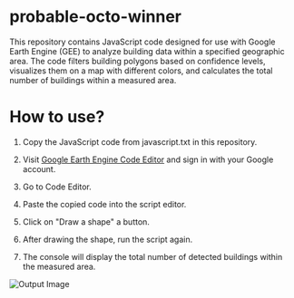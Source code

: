 # probable-octo-winner
This repository contains JavaScript code designed for use with Google Earth Engine (GEE) to analyze building data within a specified geographic area. The code filters building polygons based on confidence levels, visualizes them on a map with different colors, and calculates the total number of buildings within a measured area.

# How to use?

1. Copy the JavaScript code from javascript.txt in this repository.

2. Visit [Google Earth Engine Code Editor](https://code.earthengine.google.com/)
 and sign in with your Google account.

3. Go to Code Editor.

4. Paste the copied code into the script editor.

5. Click on "Draw a shape" a button.

6. After drawing the shape, run the script again.

7. The console will display the total number of detected buildings within the measured area.

![Output Image](https://raw.githubusercontent.com/KMoh25/probable-octo-winner/master/output.png)
